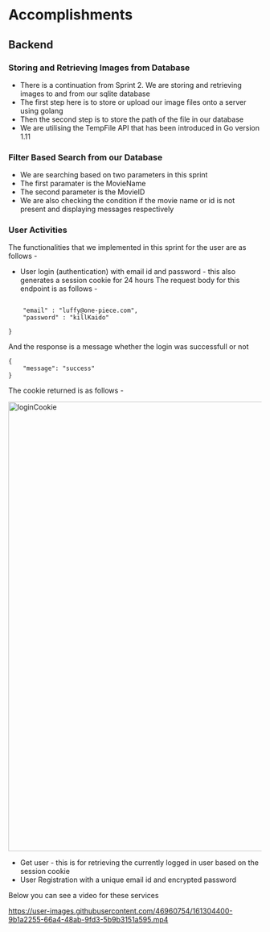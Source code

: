 # Accomplishments

## Backend
### Storing and Retrieving Images from Database
* There is a continuation from Sprint 2. We are storing and retrieving images to and from our sqlite database
* The first step here is to store or upload our image files onto a server using golang
* Then the second step is to store the path of the file in our database
* We are utilising the TempFile API that has been introduced in Go version 1.11

### Filter Based Search from our Database
* We are searching based on two parameters in this sprint
* The first paramater is the MovieName
* The second parameter is the MovieID
* We are also checking the condition if the movie name or id is not present and displaying messages respectively


### User Activities
The functionalities that we implemented in this sprint for the user are as follows -
* User login (authentication) with email id and password - this also generates a session cookie for 24 hours
The request body for this endpoint is as follows - 

```{

    "email" : "luffy@one-piece.com",
    "password" : "killKaido"

}

```

And the response is a message whether the login was successfull or not 

```
{
    "message": "success"
}

```

The cookie returned is as follows - 

<img width="892" alt="loginCookie" src="https://user-images.githubusercontent.com/46960754/161305218-f1572235-dadb-4e3e-ab42-1ad05a53fea4.png">


* Get user - this is for retrieving the currently logged in user based on the session cookie
* User Registration with a unique email id and encrypted password

Below you can see a video for these services


https://user-images.githubusercontent.com/46960754/161304400-9b1a2255-66a4-48ab-9fd3-5b9b3151a595.mp4


